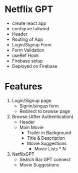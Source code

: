 # Netflix GPT
- create react app
- configure tailwind
- Header
- Routing of App
- Login/Signup Form
- Form Validation
- useRef Hook
- Firebase setup
- Deployed on Firebase

# Features
1) Login/Signup page
   - Signin/singup form
   - Redirect to browse page
2) Browse (After Authentication)
   - Header
   - Main Movie
      - Trailer in Background
      - Title & Description
      - Movie Suggestions
         - Movie Lists * N
3) NetflixGPT
   - Search Bar GPT connect
   - Movie Suggestions
